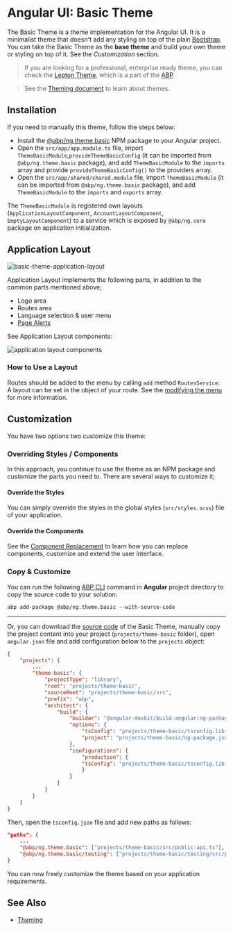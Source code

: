 # Angular UI: Basic Theme

The Basic Theme is a theme implementation for the Angular UI. It is a minimalist theme that doesn't add any styling on top of the plain [Bootstrap](https://getbootstrap.com/). You can take the Basic Theme as the **base theme** and build your own theme or styling on top of it. See the *Customization* section.

> If you are looking for a professional, enterprise ready theme, you can check the [Lepton Theme](https://commercial.abp.io/themes), which is a part of the [ABP](https://commercial.abp.io/).

> See the [Theming document](theming.md) to learn about themes.

## Installation

If you need to manually this theme, follow the steps below:

* Install the [@abp/ng.theme.basic](https://www.npmjs.com/package/@abp/ng.theme.basic) NPM package to your Angular project.
* Open the `src/app/app.module.ts` file, import `ThemeBasicModule`,`provideThemeBasicConfig` (it can be imported from `@abp/ng.theme.basic` package), and add `ThemeBasicModule` to the `imports` array and provide `provideThemeBasicConfig()` to the providers array.
* Open the `src/app/shared/shared.module` file, import `ThemeBasicModule` (it can be imported from `@abp/ng.theme.basic` package), and add `ThemeBasicModule` to the `imports` and `exports` array.

The `ThemeBasicModule` is registered own layouts (`ApplicationLayoutComponent`, `AccountLayoutComponent`, `EmptyLayoutComponent`) to a service which is exposed by `@abp/ng.core` package on application initialization. 

## Application Layout

![basic-theme-application-layout](../../../images/basic-theme-application-layout.png)

Application Layout implements the following parts, in addition to the common parts mentioned above;

* Logo area
* Routes area
* Language selection & user menu
* [Page Alerts](page-alerts.md)

See Application Layout components:

![application layout components](./images/layout-components.png)

### How to Use a Layout

Routes should be added to the menu by calling `add` method `RoutesService`. A layout can be set in the object of your route. See the [modifying the menu](Modifying-the-Menu#how-to-add-a-navigation-element) for more information.

## Customization

You have two options two customize this theme:

### Overriding Styles / Components

In this approach, you continue to use the theme as an NPM package and customize the parts you need to. There are several ways to customize it;

#### Override the Styles

You can simply override the styles in the global styles (`src/styles.scss`) file of your application.

#### Override the Components

See the [Component Replacement](component-replacement.md) to learn how you can replace components, customize and extend the user interface.

### Copy & Customize

You can run the following [ABP CLI](../../../cli) command in **Angular** project directory to copy the source code to your solution:

`abp add-package @abp/ng.theme.basic --with-source-code`

----

Or, you can download the [source code](https://github.com/abpframework/abp/blob/dev/npm/ng-packs/packages/theme-basic) of the Basic Theme, manually copy the project content into your project (`projects/theme-basic` folder), open `angular.json` file and add configuration below to the `projects` object:

```json
{
    "projects": {
        ...
        "theme-basic": {
            "projectType": "library",
            "root": "projects/theme-basic",
            "sourceRoot": "projects/theme-basic/src",
            "prefix": "abp",
            "architect": {
                "build": {
                    "builder": "@angular-devkit/build-angular:ng-packagr",
                    "options": {
                        "tsConfig": "projects/theme-basic/tsconfig.lib.json",
                        "project": "projects/theme-basic/ng-package.json"
                    },
                    "configurations": {
                        "production": {
                        "tsConfig": "projects/theme-basic/tsconfig.lib.prod.json"
                        }
                    }
                }
            }
        }
    }
}
```

Then, open the `tsconfig.json` file and add new paths as follows:

```json
"paths": {
    ...
    "@abp/ng.theme.basic": ["projects/theme-basic/src/public-api.ts"],
    "@abp/ng.theme.basic/testing": ["projects/theme-basic/testing/src/public-api.ts"]
}
```


You can now freely customize the theme based on your application requirements.

## See Also

* [Theming](theming.md)
